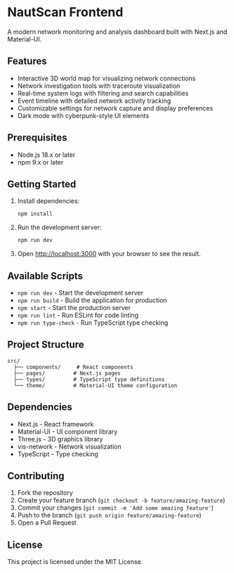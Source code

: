 # NautScan Frontend

A modern network monitoring and analysis dashboard built with Next.js and Material-UI.

## Features

- Interactive 3D world map for visualizing network connections
- Network investigation tools with traceroute visualization
- Real-time system logs with filtering and search capabilities
- Event timeline with detailed network activity tracking
- Customizable settings for network capture and display preferences
- Dark mode with cyberpunk-style UI elements

## Prerequisites

- Node.js 18.x or later
- npm 9.x or later

## Getting Started

1. Install dependencies:
   ```bash
   npm install
   ```

2. Run the development server:
   ```bash
   npm run dev
   ```

3. Open [http://localhost:3000](http://localhost:3000) with your browser to see the result.

## Available Scripts

- `npm run dev` - Start the development server
- `npm run build` - Build the application for production
- `npm start` - Start the production server
- `npm run lint` - Run ESLint for code linting
- `npm run type-check` - Run TypeScript type checking

## Project Structure

```
src/
  ├── components/     # React components
  ├── pages/         # Next.js pages
  ├── types/         # TypeScript type definitions
  └── theme/         # Material-UI theme configuration
```

## Dependencies

- Next.js - React framework
- Material-UI - UI component library
- Three.js - 3D graphics library
- vis-network - Network visualization
- TypeScript - Type checking

## Contributing

1. Fork the repository
2. Create your feature branch (`git checkout -b feature/amazing-feature`)
3. Commit your changes (`git commit -m 'Add some amazing feature'`)
4. Push to the branch (`git push origin feature/amazing-feature`)
5. Open a Pull Request

## License

This project is licensed under the MIT License. 
